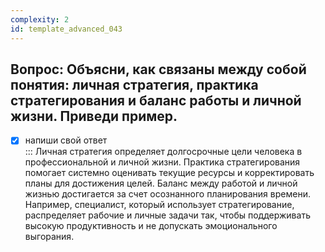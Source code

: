 ```yaml
---
complexity: 2
id: template_advanced_043
---
```

## Вопрос: Объясни, как связаны между собой понятия: личная стратегия, практика стратегирования и баланс работы и личной жизни. Приведи пример.

- [x] напиши свой ответ  
  ::: Личная стратегия определяет долгосрочные цели человека в профессиональной и личной жизни. Практика стратегирования помогает системно оценивать текущие ресурсы и корректировать планы для достижения целей. Баланс между работой и личной жизнью достигается за счет осознанного планирования времени. Например, специалист, который использует стратегирование, распределяет рабочие и личные задачи так, чтобы поддерживать высокую продуктивность и не допускать эмоционального выгорания.
